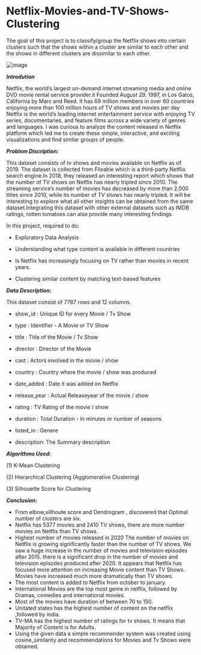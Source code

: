 # Netflix-Movies-and-TV-Shows-Clustering
The goal of this project is to classify/group the Netflix shows into certain clusters such that the shows within a cluster are similar to each other and the shows in different clusters are dissimilar to each other.

![image](https://user-images.githubusercontent.com/112092937/210173084-bc04841f-f034-4ccd-9c14-9d01720a2668.png)



***Introdution***


Netflix, the world’s largest on-demand internet streaming media and online DVD movie rental service provider.it Founded August 29, 1997, in Los Gatos, California by Marc and Reed. It has 69 million members in over 60 countries enjoying more than 100 million hours of TV shows and movies per day Netflix is the world’s leading internet entertainment service with enjoying TV series, documentaries, and feature films across a wide variety of genres and languages. I was curious to analyze the content released in Netflix platform which led me to create these simple, interactive, and exciting visualizations and find similar groups of people.




***Problem Discription:***


This dataset consists of tv shows and movies available on Netflix as of 2019. The dataset is collected from Flixable which is a third-party Netflix search engine.In 2018, they released an interesting report which shows that the number of TV shows on Netflix has nearly tripled since 2010. The streaming service’s number of movies has decreased by more than 2,000 titles since 2010, while its number of TV shows has nearly tripled. It will be interesting to explore what all other insights can be obtained from the same dataset.Integrating this dataset with other external datasets such as IMDB ratings, rotten tomatoes can also provide many interesting findings.

In this project, required to do:

  * Exploratory Data Analysis
   
  * Understanding what type content is available in different countries
    
  * Is Netflix has increasingly focusing on TV rather than movies in recent years.
    
  * Clustering similar content by matching text-based features
    
  
  
 ***Data Description:***
  
 This dataset consist of 7787 rows and 12 columns.
  
 * show_id : Unique ID for every Movie / Tv Show

 * type : Identifier - A Movie or TV Show

 * title : Title of the Movie / Tv Show

 * director : Director of the Movie

 * cast : Actors involved in the movie / show

 * country : Country where the movie / show was produced

 * date_added : Date it was added on Netflix

 * release_year : Actual Releaseyear of the movie / show

 * rating : TV Rating of the movie / show

 * duration : Total Duration - in minutes or number of seasons

 * listed_in : Genere

 * description: The Summary description
  
  
  ***Algorithms Used:***
  
  
  (1)  K-Mean Clustering
  
  (2)  Hierarchical Clustering (Agglomerative Clustering)
  
  (3)  Silhouette Score for Clustering
  
  
  ***Conclusion:***
  
  
  * From elbow,sillhoute score and Dendrogram , discovered that Optimal number of clusters are six.
  * Netflix has 5377 movies and 2410 TV shows, there are more number movies on Netflix than TV shows.
  * Highest number of movies released in 2020 The number of movies on Netflix is growing significantly faster than the number of TV shows. We saw a huge increase in the number of movies and television episodes after 2015. there is a significant drop in the number of movies and television episodes produced after 2020. It appears that Netflix has focused more attention on increasing Movie content than TV Shows. Movies have increased much more dramatically than TV shows.
  * The most content is added to Netflix from october to january.
  * International Movies are the top most genre in netflix, followed by  Dramas, comedies and international movies.
  * Most of the movies have duration of between 70 to 150.
  * Unitated states has the highest number of content on the netflix ,followed by india.
  * TV-MA has the highest number of ratings for tv shows. It means that Majority of Content is for Adults.
  * Using the given data a simple recommender system was created using cosine_similarity and recommendations for Movies and Tv Shows were obtained.
